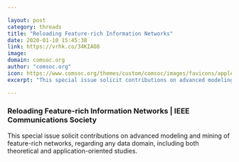 ```yaml
---

layout: post
category: threads
title: "Reloading Feature-rich Information Networks"
date: 2020-01-10 15:45:38
link: https://vrhk.co/34KIAO8
image: 
domain: comsoc.org
author: "comsoc.org"
icon: https://www.comsoc.org/themes/custom/comsoc/images/favicons/apple-icon-60x60.png
excerpt: "This special issue solicit contributions on advanced modeling and mining of feature-rich networks, regarding any data domain, including both theoretical and application-oriented studies."

---
```


### Reloading Feature-rich Information Networks | IEEE Communications Society

This special issue solicit contributions on advanced modeling and mining of feature-rich networks, regarding any data domain, including both theoretical and application-oriented studies.